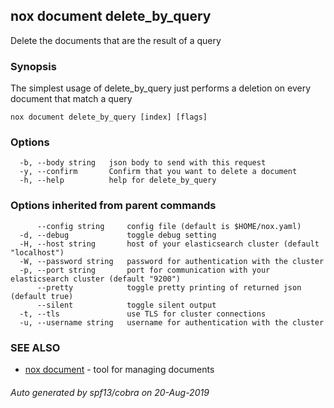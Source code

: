 ## nox document delete_by_query

Delete the documents that are the result of a query

### Synopsis

The simplest usage of delete_by_query just performs a deletion on every document that match a query

```
nox document delete_by_query [index] [flags]
```

### Options

```
  -b, --body string   json body to send with this request
  -y, --confirm       Confirm that you want to delete a document
  -h, --help          help for delete_by_query
```

### Options inherited from parent commands

```
      --config string     config file (default is $HOME/nox.yaml)
  -d, --debug             toggle debug setting
  -H, --host string       host of your elasticsearch cluster (default "localhost")
  -W, --password string   password for authentication with the cluster
  -p, --port string       port for communication with your elasticsearch cluster (default "9200")
      --pretty            toggle pretty printing of returned json (default true)
      --silent            toggle silent output
  -t, --tls               use TLS for cluster connections
  -u, --username string   username for authentication with the cluster
```

### SEE ALSO

* [nox document](nox_document.md)	 - tool for managing documents

###### Auto generated by spf13/cobra on 20-Aug-2019
